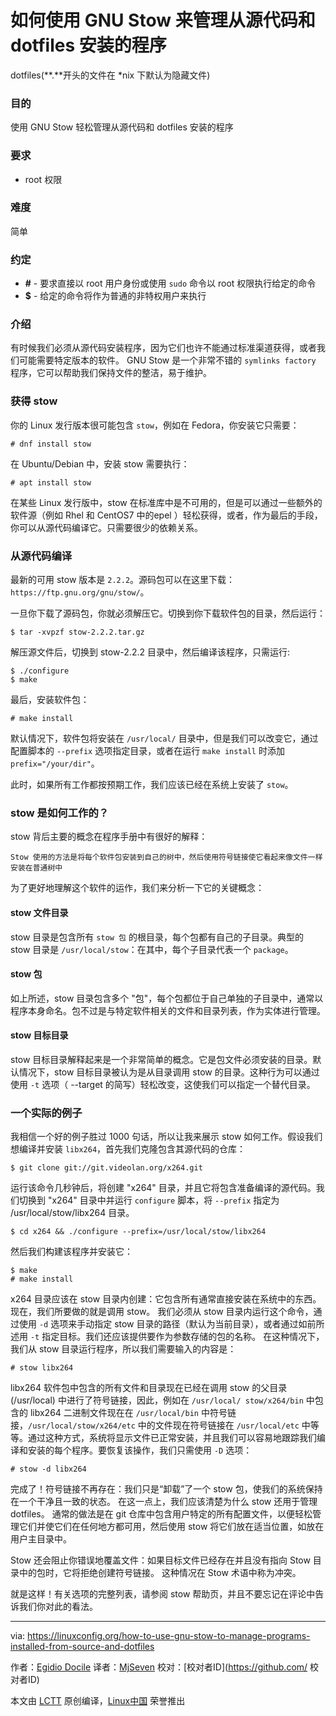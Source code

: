 如何使用 GNU Stow 来管理从源代码和 dotfiles 安装的程序
=====
dotfiles(**.**开头的文件在 *nix 下默认为隐藏文件)
### 目的

使用 GNU Stow 轻松管理从源代码和 dotfiles 安装的程序

### 要求

* root 权限


### 难度

简单

### 约定

* **#** \- 要求直接以 root 用户身份或使用 `sudo` 命令以 root 权限执行给定的命令
* **$** \- 给定的命令将作为普通的非特权用户来执行

### 介绍

有时候我们必须从源代码安装程序，因为它们也许不能通过标准渠道获得，或者我们可能需要特定版本的软件。 GNU Stow 是一个非常不错的 `symlinks factory` 程序，它可以帮助我们保持文件的整洁，易于维护。

### 获得 stow

你的 Linux 发行版本很可能包含 `stow`，例如在 Fedora，你安装它只需要：
```
# dnf install stow
```

在 Ubuntu/Debian 中，安装 stow 需要执行：
```
# apt install stow
```

在某些 Linux 发行版中，stow 在标准库中是不可用的，但是可以通过一些额外的软件源（例如 Rhel 和 CentOS7 中的epel ）轻松获得，或者，作为最后的手段，你可以从源代码编译它。只需要很少的依赖关系。

### 从源代码编译

最新的可用 stow 版本是 `2.2.2`。源码包可以在这里下载：`https://ftp.gnu.org/gnu/stow/`。

一旦你下载了源码包，你就必须解压它。切换到你下载软件包的目录，然后运行：
```
$ tar -xvpzf stow-2.2.2.tar.gz
```

解压源文件后，切换到 stow-2.2.2 目录中，然后编译该程序，只需运行:
```
$ ./configure
$ make

```

最后，安装软件包：
```
# make install
```

默认情况下，软件包将安装在 `/usr/local/`  目录中，但是我们可以改变它，通过配置脚本的 `--prefix` 选项指定目录，或者在运行 `make install` 时添加 `prefix="/your/dir"`。

此时，如果所有工作都按预期工作，我们应该已经在系统上安装了 `stow`。

### stow 是如何工作的？

stow 背后主要的概念在程序手册中有很好的解释：
```
Stow 使用的方法是将每个软件包安装到自己的树中，然后使用符号链接使它看起来像文件一样安装在普通树中

```

为了更好地理解这个软件的运作，我们来分析一下它的关键概念：

#### stow 文件目录

stow 目录是包含所有 `stow 包` 的根目录，每个包都有自己的子目录。典型的 stow 目录是 `/usr/local/stow`：在其中，每个子目录代表一个 `package`。

#### stow 包

如上所述，stow 目录包含多个 "包"，每个包都位于自己单独的子目录中，通常以程序本身命名。包不过是与特定软件相关的文件和目录列表，作为实体进行管理。

#### stow 目标目录

stow 目标目录解释起来是一个非常简单的概念。它是包文件必须安装的目录。默认情况下，stow 目标目录被认为是从目录调用 stow 的目录。这种行为可以通过使用 `-t` 选项（ --target 的简写）轻松改变，这使我们可以指定一个替代目录。

### 一个实际的例子

我相信一个好的例子胜过 1000 句话，所以让我来展示 stow 如何工作。假设我们想编译并安装 `libx264`，首先我们克隆包含其源代码的仓库：
```
$ git clone git://git.videolan.org/x264.git
```

运行该命令几秒钟后，将创建 "x264" 目录，并且它将包含准备编译的源代码。我们切换到 "x264" 目录中并运行 `configure` 脚本，将 `--prefix` 指定为 /usr/local/stow/libx264 目录。
```
$ cd x264 && ./configure --prefix=/usr/local/stow/libx264
```

然后我们构建该程序并安装它：
```
$ make
# make install
```

x264 目录应该在 stow 目录内创建：它包含所有通常直接安装在系统中的东西。 现在，我们所要做的就是调用 stow。 我们必须从 stow 目录内运行这个命令，通过使用 `-d` 选项来手动指定 stow 目录的路径（默认为当前目录），或者通过如前所述用 `-t` 指定目标。我们还应该提供要作为参数存储的包的名称。 在这种情况下，我们从 stow 目录运行程序，所以我们需要输入的内容是：
```
# stow libx264
```

libx264 软件包中包含的所有文件和目录现在已经在调用 stow 的父目录 (/usr/local) 中进行了符号链接，因此，例如在 `/usr/local/ stow/x264/bin` 中包含的 libx264 二进制文件现在在 `/usr/local/bin` 中符号链接，`/usr/local/stow/x264/etc` 中的文件现在符号链接在 `/usr/local/etc` 中等等。通过这种方式，系统将显示文件已正常安装，并且我们可以容易地跟踪我们编译和安装的每个程序。要恢复该操作，我们只需使用 `-D` 选项：
```
# stow -d libx264
```

完成了！符号链接不再存在：我们只是“卸载”了一个 stow 包，使我们的系统保持在一个干净且一致的状态。 在这一点上，我们应该清楚为什么 stow 还用于管理 dotfiles。 通常的做法是在 git 仓库中包含用户特定的所有配置文件，以便轻松管理它们并使它们在任何地方都可用，然后使用 stow 将它们放在适当位置，如放在用户主目录中。

Stow 还会阻止你错误地覆盖文件：如果目标文件已经存在并且没有指向 Stow 目录中的包时，它将拒绝创建符号链接。 这种情况在 Stow 术语中称为冲突。

就是这样！有关选项的完整列表，请参阅 stow 帮助页，并且不要忘记在评论中告诉我们你对此的看法。

--------------------------------------------------------------------------------

via: https://linuxconfig.org/how-to-use-gnu-stow-to-manage-programs-installed-from-source-and-dotfiles

作者：[Egidio Docile][a]
译者：[MjSeven](https://github.com/MjSeven)
校对：[校对者ID](https://github.com/ 校对者ID)

本文由 [LCTT](https://github.com/LCTT/TranslateProject) 原创编译，[Linux中国](https://linux.cn/) 荣誉推出

[a]:https://linuxconfig.org

